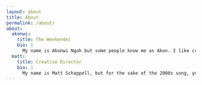 ```yaml
---
layout: about
title: About
permalink: /about/
about:
  akonwi:
    title: The Weekender
    bio: |
      My name is Akonwi Ngoh but some people know me as Akon. I like creating things on computers and traveling. On The Weekends is all about travel, fashion, and enjoying life. Here you'll find posts about places I've been, things I've seen and done, or stuff I enjoy as an early 20's consultant living life on the road. Weekdays are tough, so enjoy your weekends! You can also keep up with my adventures on Instagram at <a href="https://www.instagram.com/on_the_weekends/">@on_the_weekends</a>.
  matt:
    title: Creative Director
    bio: |
      My name is Matt Schappell, but for the sake of the 2000s song, you can call me Yung Jeezy.- Akon and Yung Jeezy. Remember? Anyways, I am a huge fan of a few things: fashion, travel, and people. On the weekends is an avenue where one can see all three of these things combined. For those of us who don't get the luxury of traveling every weekend, this account provides rejuvenation, excitement, and ideas to our every day life. If interested in providing content, partnerships, or ideas for our blog or Instagram account, feel free to drop me a line in the DM on the Instagram account. Enjoy!
---
```


